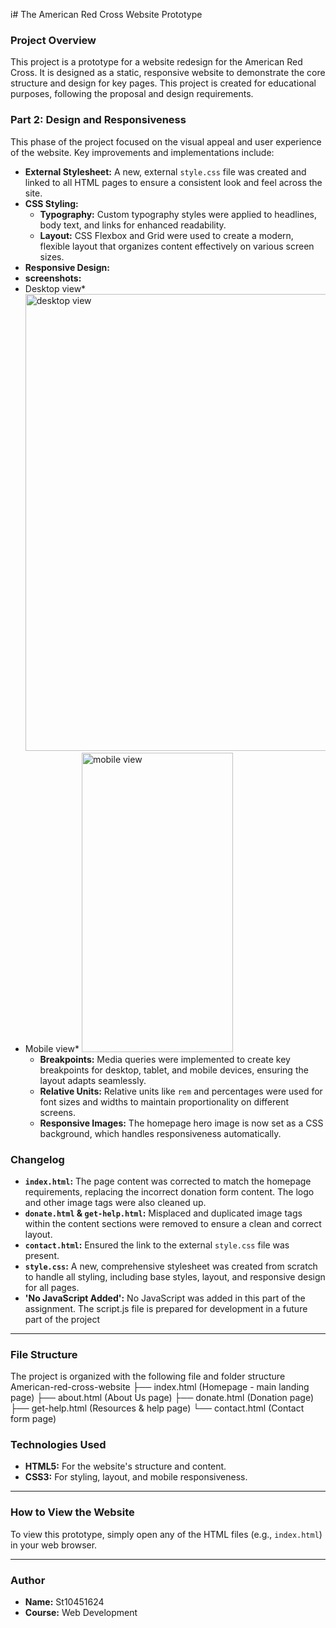 i# The American Red Cross Website Prototype

### Project Overview

This project is a prototype for a website redesign for the American Red Cross. It is designed as a static, responsive website to demonstrate the core structure and design for key pages. This project is created for educational purposes, following the proposal and design requirements.

### Part 2: Design and Responsiveness

This phase of the project focused on the visual appeal and user experience of the website. Key improvements and implementations include:

* **External Stylesheet:** A new, external `style.css` file was created and linked to all HTML pages to ensure a consistent look and feel across the site.
* **CSS Styling:**
    * **Typography:** Custom typography styles were applied to headlines, body text, and links for enhanced readability.
    * **Layout:** CSS Flexbox and Grid were used to create a modern, flexible layout that organizes content effectively on various screen sizes.
* **Responsive Design:**
* **screenshots:**
* Desktop view*<img width="1366" height="731" alt="desktop view" src="https://github.com/user-attachments/assets/ebb48019-0748-4ade-9c27-7ef35dba181f" />
* Mobile view* <img width="242" height="479" alt="mobile view" src="https://github.com/user-attachments/assets/e2598f41-a421-45d7-857a-4ac2cc3c431f" />
    * **Breakpoints:** Media queries were implemented to create key breakpoints for desktop, tablet, and mobile devices, ensuring the layout adapts seamlessly.
    * **Relative Units:** Relative units like `rem` and percentages were used for font sizes and widths to maintain proportionality on different screens.
    * **Responsive Images:** The homepage hero image is now set as a CSS background, which handles responsiveness automatically.
 

### Changelog

* **`index.html`:** The page content was corrected to match the homepage requirements, replacing the incorrect donation form content. The logo and other image tags were also cleaned up.
* **`donate.html` & `get-help.html`:** Misplaced and duplicated image tags within the content sections were removed to ensure a clean and correct layout.
* **`contact.html`:** Ensured the link to the external `style.css` file was present.
* **`style.css`:** A new, comprehensive stylesheet was created from scratch to handle all styling, including base styles, layout, and responsive design for all pages.
* **'No JavaScript Added':** No JavaScript was added in this part of the assignment. The script.js file is prepared for development in a future part of the project

---

### File Structure

The project is organized with the following file and folder structure
American-red-cross-website
├── index.html              (Homepage - main landing page)
├── about.html              (About Us page)
├── donate.html             (Donation page)
├── get-help.html           (Resources & help page)
└── contact.html            (Contact form page)

### Technologies Used

* **HTML5:** For the website's structure and content.
* **CSS3:** For styling, layout, and mobile responsiveness.

---

### How to View the Website

To view this prototype, simply open any of the HTML files (e.g., `index.html`) in your web browser.

---

### Author

* **Name:** St10451624
* **Course:** Web Development














